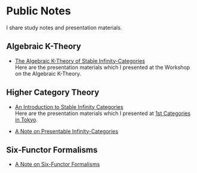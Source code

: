 # Public Notes

I share study notes and presentation materials.

## Algebraic K-Theory 

- [The Algebraic K-Theory of Stable Infinity-Categories](https://github.com/Yonoha/public_notes/blob/main/algebraic_k_theory/algebraic_k_theory.pdf) <br>
Here are the presentation materials which I presented at the Workshop on the Algebraic K-Theory.

## Higher Category Theory

- [An Introduction to Stable Infinity Categories](https://github.com/Yonoha/public_notes/blob/main/stable/CiT_1st_An_Introduction_to_Stable_Infinity_Categories.pdf) <br>
Here are the presentation materials which I presented at [1st Categories in Tokyo](https://sites.google.com/view/categoriesintokyo/%E3%83%9B%E3%83%BC%E3%83%A0).

- [A Note on Presentable Infinity-Categories](https://github.com/Yonoha/public_notes/blob/main/presentable_category/presentable_category.pdf)

## Six-Functor Formalisms
- [A Note on Six-Functor Formalisms](https://github.com/Yonoha/public_notes/blob/main/six_functor_formalisms/six_functor_formalisms.pdf)